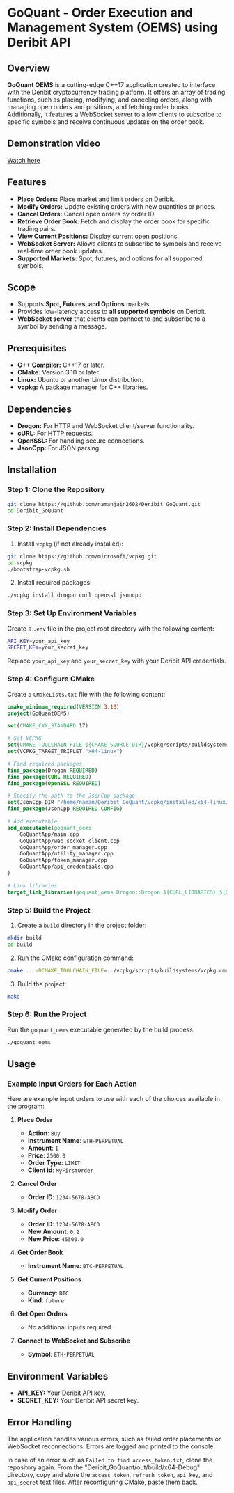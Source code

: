 
# GoQuant - Order Execution and Management System (OEMS) using Deribit API

## Overview

**GoQuant OEMS** is a cutting-edge C++17 application created to interface with the Deribit cryptocurrency trading platform. It offers an array of trading functions, such as placing, modifying, and canceling orders, along with managing open orders and positions, and fetching order books. Additionally, it features a WebSocket server to allow clients to subscribe to specific symbols and receive continuous updates on the order book.

## Demonstration video

[Watch here](https://drive.google.com/file/d/1LEsy-BERDfVUja6vMAmSBCwfyR8w1pvn/view?usp=drive_link)

## Features

- **Place Orders:** Place market and limit orders on Deribit.
- **Modify Orders:** Update existing orders with new quantities or prices.
- **Cancel Orders:** Cancel open orders by order ID.
- **Retrieve Order Book:** Fetch and display the order book for specific trading pairs.
- **View Current Positions:** Display current open positions.
- **WebSocket Server:** Allows clients to subscribe to symbols and receive real-time order book updates.
- **Supported Markets:** Spot, futures, and options for all supported symbols.

## Scope

- Supports **Spot, Futures, and Options** markets.
- Provides low-latency access to **all supported symbols** on Deribit.
- **WebSocket server** that clients can connect to and subscribe to a symbol by sending a message.

## Prerequisites

- **C++ Compiler:** C++17 or later.
- **CMake:** Version 3.10 or later.
- **Linux:** Ubuntu or another Linux distribution.
- **vcpkg:** A package manager for C++ libraries.

## Dependencies

- **Drogon:** For HTTP and WebSocket client/server functionality.
- **cURL:** For HTTP requests.
- **OpenSSL:** For handling secure connections.
- **JsonCpp:** For JSON parsing.

## Installation

### Step 1: Clone the Repository

```bash
git clone https://github.com/namanjain2602/Deribit_GoQuant.git
cd Deribit_GoQuant
```

### Step 2: Install Dependencies

1. Install `vcpkg` (if not already installed):
```bash
git clone https://github.com/microsoft/vcpkg.git
cd vcpkg
./bootstrap-vcpkg.sh
```
2. Install required packages:

```bash
./vcpkg install drogon curl openssl jsoncpp
```

### Step 3: Set Up Environment Variables

Create a `.env` file in the project root directory with the following content:

```bash
API_KEY=your_api_key
SECRET_KEY=your_secret_key
```

Replace `your_api_key` and `your_secret_key` with your Deribit API credentials.

### Step 4: Configure CMake

Create a `CMakeLists.txt` file with the following content:

```cmake
cmake_minimum_required(VERSION 3.10)
project(GoQuantOEMS)

set(CMAKE_CXX_STANDARD 17)

# Set VCPKG
set(CMAKE_TOOLCHAIN_FILE ${CMAKE_SOURCE_DIR}/vcpkg/scripts/buildsystems/vcpkg.cmake)
set(VCPKG_TARGET_TRIPLET "x64-linux")

# Find required packages
find_package(Drogon REQUIRED)
find_package(CURL REQUIRED)
find_package(OpenSSL REQUIRED)

# Specify the path to the JsonCpp package
set(JsonCpp_DIR "/home/naman/Deribit_GoQuant/vcpkg/installed/x64-linux/share/jsoncpp")
find_package(JsonCpp REQUIRED CONFIG)

# Add executable
add_executable(goquant_oems
    GoQuantApp/main.cpp
    GoQuantApp/web_socket_client.cpp
    GoQuantApp/order_manager.cpp
    GoQuantApp/utility_manager.cpp
    GoQuantApp/token_manager.cpp
    GoQuantApp/api_credentials.cpp
)

# Link libraries
target_link_libraries(goquant_oems Drogon::Drogon ${CURL_LIBRARIES} ${OPENSSL_LIBRARIES} JsonCpp::JsonCpp)
```

### Step 5: Build the Project

1. Create a `build` directory in the project folder:
```bash
mkdir build
cd build
```

2. Run the CMake configuration command:
```bash
cmake .. -DCMAKE_TOOLCHAIN_FILE=../vcpkg/scripts/buildsystems/vcpkg.cmake
```

3. Build the project:
```bash
make
```

### Step 6: Run the Project

Run the `goquant_oems` executable generated by the build process:
```bash
./goquant_oems
```

## Usage

### Example Input Orders for Each Action

Here are example input orders to use with each of the choices available in the program:

1. **Place Order**
   - **Action**: `Buy`
   - **Instrument Name**: `ETH-PERPETUAL`
   - **Amount**: `1`
   - **Price**: `2500.0`
   - **Order Type**: `LIMIT`
   - **Client id**: `MyFirstOrder`

2. **Cancel Order**
   - **Order ID**: `1234-5678-ABCD`

3. **Modify Order**
   - **Order ID**: `1234-5678-ABCD`
   - **New Amount**: `0.2`
   - **New Price**: `45500.0`

4. **Get Order Book**
   - **Instrument Name**: `BTC-PERPETUAL`

5. **Get Current Positions**
   - **Currency**: `BTC`
   - **Kind**: `future`

6. **Get Open Orders**
   - No additional inputs required.

7. **Connect to WebSocket and Subscribe**
   - **Symbol**: `ETH-PERPETUAL`

## Environment Variables

- **API_KEY:** Your Deribit API key.
- **SECRET_KEY:** Your Deribit API secret key.

## Error Handling

The application handles various errors, such as failed order placements or WebSocket reconnections. Errors are logged and printed to the console.

In case of an error such as `Failed to find access_token.txt`, clone the repository again. From the "Deribit_GoQuant/out/build/x64-Debug" directory, copy and store the `access_token`, `refresh_token`, `api_key`, and `api_secret` text files. After reconfiguring CMake, paste them back.

